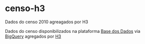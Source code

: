 # censo-h3
Dados do censo 2010 agreagados por H3


Dados do censo disponibilizados na plataforma [Base dos Dados](https://basedosdados.org/dataset/br-ibge-censo-demografico?bdm_table=microdados_domicilio_1970) via [BigQuery](https://basedosdados.github.io/mais/access_data_bq/) agregados por [H3](https://h3geo.org/)
